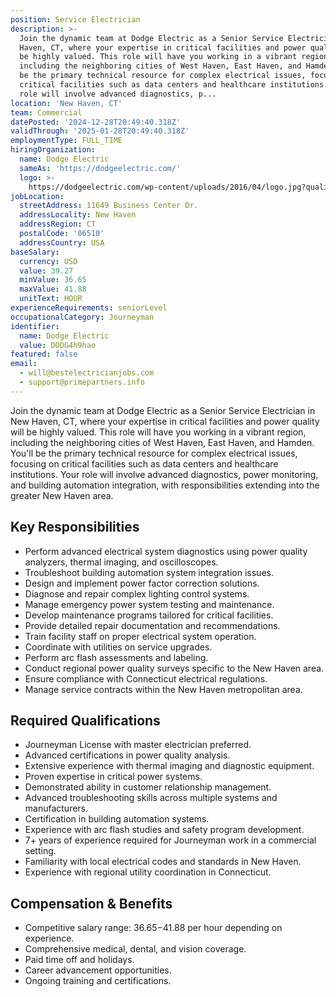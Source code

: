 ```yaml
---
position: Service Electrician
description: >-
  Join the dynamic team at Dodge Electric as a Senior Service Electrician in New
  Haven, CT, where your expertise in critical facilities and power quality will
  be highly valued. This role will have you working in a vibrant region,
  including the neighboring cities of West Haven, East Haven, and Hamden. You'll
  be the primary technical resource for complex electrical issues, focusing on
  critical facilities such as data centers and healthcare institutions. Your
  role will involve advanced diagnostics, p...
location: 'New Haven, CT'
team: Commercial
datePosted: '2024-12-28T20:49:40.318Z'
validThrough: '2025-01-28T20:49:40.318Z'
employmentType: FULL_TIME
hiringOrganization:
  name: Dodge Electric
  sameAs: 'https://dodgeelectric.com/'
  logo: >-
    https://dodgeelectric.com/wp-content/uploads/2016/04/logo.jpg?quality=100.3022012111021
jobLocation:
  streetAddress: 11649 Business Center Dr.
  addressLocality: New Haven
  addressRegion: CT
  postalCode: '06510'
  addressCountry: USA
baseSalary:
  currency: USD
  value: 39.27
  minValue: 36.65
  maxValue: 41.88
  unitText: HOUR
experienceRequirements: seniorLevel
occupationalCategory: Journeyman
identifier:
  name: Dodge Electric
  value: DODG4h9hao
featured: false
email:
  - will@bestelectricianjobs.com
  - support@primepartners.info
---
```




Join the dynamic team at Dodge Electric as a Senior Service Electrician in New Haven, CT, where your expertise in critical facilities and power quality will be highly valued. This role will have you working in a vibrant region, including the neighboring cities of West Haven, East Haven, and Hamden. You'll be the primary technical resource for complex electrical issues, focusing on critical facilities such as data centers and healthcare institutions. Your role will involve advanced diagnostics, power monitoring, and building automation integration, with responsibilities extending into the greater New Haven area.

## Key Responsibilities
- Perform advanced electrical system diagnostics using power quality analyzers, thermal imaging, and oscilloscopes.
- Troubleshoot building automation system integration issues.
- Design and implement power factor correction solutions.
- Diagnose and repair complex lighting control systems.
- Manage emergency power system testing and maintenance.
- Develop maintenance programs tailored for critical facilities.
- Provide detailed repair documentation and recommendations.
- Train facility staff on proper electrical system operation.
- Coordinate with utilities on service upgrades.
- Perform arc flash assessments and labeling.
- Conduct regional power quality surveys specific to the New Haven area.
- Ensure compliance with Connecticut electrical regulations.
- Manage service contracts within the New Haven metropolitan area.

## Required Qualifications
- Journeyman License with master electrician preferred.
- Advanced certifications in power quality analysis.
- Extensive experience with thermal imaging and diagnostic equipment.
- Proven expertise in critical power systems.
- Demonstrated ability in customer relationship management.
- Advanced troubleshooting skills across multiple systems and manufacturers.
- Certification in building automation systems.
- Experience with arc flash studies and safety program development.
- 7+ years of experience required for Journeyman work in a commercial setting.
- Familiarity with local electrical codes and standards in New Haven.
- Experience with regional utility coordination in Connecticut.

## Compensation & Benefits
- Competitive salary range: $36.65-$41.88 per hour depending on experience.
- Comprehensive medical, dental, and vision coverage.
- Paid time off and holidays.
- Career advancement opportunities.
- Ongoing training and certifications.

